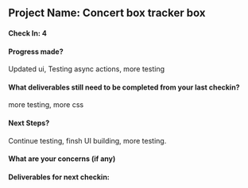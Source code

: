 ## Project Name: Concert box tracker box

#### Check In: 4

#### Progress made?

Updated ui, Testing async actions, more testing

#### What deliverables still need to be completed from your last checkin?

more testing, more css

#### Next Steps?

Continue testing, finsh UI building, more testing.

#### What are your concerns (if any)


#### Deliverables for next checkin:
